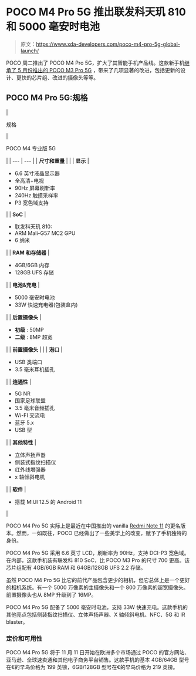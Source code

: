 # POCO M4 Pro 5G 推出联发科天玑 810 和 5000 毫安时电池

> 原文：<https://www.xda-developers.com/poco-m4-pro-5g-global-launch/>

POCO 周二推出了 POCO M4 Pro 5G，扩大了其智能手机产品线。这款新手机[继承了 5 月份推出的 POCO M3 Pro 5G](https://www.xda-developers.com/poco-m3-pro-launched-europe/) ，带来了几项显著的改进，包括更新的设计、更快的芯片组、改进的摄像头等等。

## POCO M4 Pro 5G:规格

| 

规格

 | 

POCO M4 专业版 5G

 |
| --- | --- |
| **尺寸和重量** |  |
| **显示** | 

*   6.6 英寸液晶显示器
*   全高清+电视
*   90Hz 屏幕刷新率
*   240Hz 触摸采样率
*   P3 宽色域支持

 |
| **SoC** | 

*   联发科天玑 810:
*   ARM Mali-G57 MC2 GPU
*   6 纳米

 |
| **RAM 和存储器** | 

*   4GB/6GB 内存
*   128GB UFS 存储

 |
| **电池&充电** | 

*   5000 毫安时电池
*   33W 快速充电器(包装盒内)

 |
| **后置摄像头** | 

*   **初级** : 50MP
*   **二级** : 8MP 超宽

 |
| **前置摄像头** |  |
| **港口** | 

*   USB 类端口
*   3.5 毫米耳机插孔

 |
| **连通性** | 

*   5G NR
*   国家足球联盟
*   3.5 毫米音频插孔
*   Wi-FI 交流电
*   蓝牙 5.x
*   USB 型

 |
| **其他特性** | 

*   立体声扬声器
*   侧装式指纹扫描仪
*   红外线增强器
*   x 轴倾斜电机

 |
| **软件** | 

*   搭载 MIUI 12.5 的 Android 11

 |

POCO M4 Pro 5G 实际上是最近在中国推出的 vanilla [Redmi Note 11](https://www.xda-developers.com/redmi-note-11-pro-launch/) 的更名版本。然而，一如既往，POCO 已经做出了一些美学上的改变，赋予了手机独特的身份。

POCO M4 Pro 5G 采用 6.6 英寸 LCD，刷新率为 90Hz，支持 DCI-P3 宽色域。在内部，这款手机装有联发科 810 SoC，比 POCO M3 Pro 的尺寸 700 更高。该芯片组配有 4GB/6GB RAM 和 64GB/128GB UFS 2.2 存储。

虽然 POCO M4 Pro 5G 比它的前代产品包含更少的相机，但它总体上是一个更好的相机系统。有一个 5000 万像素的主摄像头和一个 800 万像素的超宽摄像头。前置摄像头也从 8MP 升级到了 16MP。

POCO M4 Pro 5G 配备了 5000 毫安时电池，支持 33W 快速充电。这款手机的其他亮点包括侧装指纹扫描仪、立体声扬声器、X 轴倾斜电机、NFC、5G 和 IR blaster。

### 定价和可用性

POCO M4 Pro 5G 将于 11 月 11 日开始在欧洲多个市场通过 POCO 的官方网站、亚马逊、全球速卖通和其他电子商务平台销售。这款手机的基本 4GB/64GB 型号在€的早鸟价格为 199 英镑，6GB/128GB 型号在€的早鸟价格为 219 英镑。